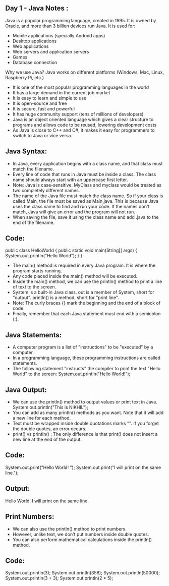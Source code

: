 Day 1 - Java Notes :
-----------------
Java is a popular programming language, created in 1995. It is owned by Oracle, and more than 3 billion devices run Java.
It is used for:
- Mobile applications (specially Android apps)
- Desktop applications
- Web applications
- Web servers and application servers
- Games
- Database connection

Why we use Java?
Java works on different platforms (Windows, Mac, Linux, Raspberry Pi, etc.)
- It is one of the most popular programming languages in the world
- It has a large demand in the current job market
- It is easy to learn and simple to use
- It is open-source and free
- It is secure, fast and powerful
- It has huge community support (tens of millions of developers)
- Java is an object oriented language which gives a clear structure to programs and allows code to be reused, lowering development costs
- As Java is close to C++ and C#, it makes it easy for programmers to switch to Java or vice versa.


Java Syntax:
-----------
- In Java, every application begins with a class name, and that class must match the filename.
- Every line of code that runs in Java must be inside a class. The class name should always start with an uppercase first letter. 
- Note: Java is case-sensitive. MyClass and myclass would be treated as two completely different names.
- The name of the Java file must match the class name. So if your class is called Main, the file must be saved as Main.java. This is because Java uses the class name to find and run your code. If the names don't match, Java will give an error and the program will not run. 
- When saving the file, save it using the class name and add .java to the end of the filename. 

Code:
----
public class HelloWorld {
   public static void main(String[] args) {
       System.out.println("Hello World");
   }
}

- The main() method is required in every Java program. It is where the program starts running.
- Any code placed inside the main() method will be executed.
- Inside the main() method, we can use the println() method to print a line of text to the screen.
- System is a built-in Java class.
  out is a member of System, short for "output".
  println() is a method, short for "print line".
- Note: The curly braces {} mark the beginning and the end of a block of code.
- Finally, remember that each Java statement must end with a semicolon (;).

Java Statements:
---------------
- A computer program is a list of "instructions" to be "executed" by a computer. 
- In a programming language, these programming instructions are called statements. 
- The following statement "instructs" the compiler to print the text "Hello World" to the screen:
  System.out.println("Hello World!");

Java Output:
-----------
- We can use the println() method to output values or print text in Java.
  System.out.println("This is NIKHIL");
- You can add as many println() methods as you want. Note that it will add a new line for each method.
- Text must be wrapped inside double quotations marks "". If you forget the double quotes, an error occurs.
- print() vs println() : The only difference is that print() does not insert a new line at the end of the output.

Code:
----
System.out.print("Hello World! ");
System.out.print("I will print on the same line.");

Output:
------
Hello World! I will print on the same line.

Print Numbers:
-------------
- We can also use the println() method to print numbers.
- However, unlike text, we don't put numbers inside double quotes.
- You can also perform mathematical calculations inside the println() method.

Code:
----
System.out.println(3);
System.out.println(358);
System.out.println(50000);
System.out.println(3 + 3);
System.out.println(2 * 5);











